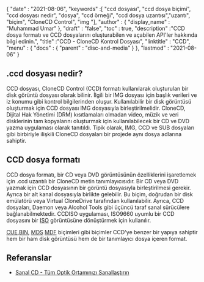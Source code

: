 {
  "date" : "2021-08-06",
  "keywords" :[ "ccd dosyası", "ccd dosya biçimi", "ccd dosyası nedir", "dosya", "ccd örneği", "ccd dosya uzantısı","uzantı", "biçim", "CloneCD Control", "img "],
  "author" : {
    "display_name" : "Muhammad Umar"
},
  "draft" : "false",
   "toc" : true,
  "description" :"CCD dosya formatı ve CCD dosyalarını oluşturabilen ve açabilen API'ler hakkında bilgi edinin.",
  "title" :"CCD - CloneCD Kontrol Dosyası",
  "linktitle" : "CCD",
  "menu" : {
    "docs" : {
      "parent" : "disc-and-media"
}
},
  "lastmod" : "2021-08-06"
}

## .ccd dosyası nedir?

CCD dosyası, CloneCD Control (CCD) formatı kullanılarak oluşturulan bir disk görüntü dosyası olarak bilinir. İlgili bir IMG dosyası için başlık verileri ve iz konumu gibi kontrol bilgilerinden oluşur. Kullanılabilir bir disk görüntüsü oluşturmak için CCD dosyası IMG dosyasıyla birleştirilmelidir. CloneCD, Dijital Hak Yönetimi (DRM) kısıtlamaları olmadan video, müzik ve veri disklerinin tam kopyalarını oluşturmak için kullanılabilecek bir CD ve DVD yazma uygulaması olarak tanıtıldı. Tipik olarak, IMG, CCD ve SUB dosyaları gibi birbiriyle ilişkili CloneCD dosyaları bir projede aynı dosya adlarına sahiptir.

## CCD dosya formatı

CCD dosya formatı, bir CD veya DVD görüntüsünün özelliklerini işaretlemek için .ccd uzantılı bir CloneCD metin tanımlayıcısıdır. Bir CD veya DVD yazmak için CCD dosyasının bir görüntü dosyasıyla birleştirilmesi gerekir. Ayrıca bir alt kanal dosyasıyla birlikte gelebilir. Bu biçim, doğrudan bir disk emülatörü veya Virtual CloneDrive tarafından kullanılabilir. Ayrıca, CCD dosyaları, Daemon veya Alcohol Tools gibi üçüncü taraf sanal sürücülere bağlanabilmektedir. CCDISO uygulaması, ISO9660 uyumlu bir CCD dosyasını bir [ISO](/tr/compression/iso/) görüntüsüne dönüştürmek için kullanılır.

[CUE](/tr/disc-and-media/cue/),[BIN](/tr/disc-and-media/bin/), [MDS]() [MDF]() biçimleri gibi biçimler CCD'ye benzer bir yapıya sahiptir hem bir ham disk görüntüsü hem de bir tanımlayıcı dosya içeren format.

## Referanslar

* [Sanal CD - Tüm Optik Ortamınızı Sanallaştırın](https://www.virtualcd-online.com/)


